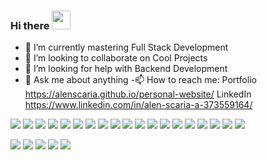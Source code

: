 ### Hi there <img src="https://raw.githubusercontent.com/MartinHeinz/MartinHeinz/master/wave.gif" width="30px">

<!-- - 🔭 I’m currently working on ... -->
- 🌱 I’m currently mastering Full Stack Development
- 👯 I’m looking to collaborate on Cool Projects
- 🤔 I’m looking for help with Backend Development
- 💬 Ask me about anything
-📫 How to reach me:
                      Portfolio https://alenscaria.github.io/personal-website/
                      LinkedIn https://www.linkedin.com/in/alen-scaria-a-373559164/


<img src="https://img.shields.io/badge/dialogflow-FF9800?style=for-the-badge&logo=dialogflow&logoColor=white" /> <img src="https://img.shields.io/badge/dev.to-0A0A0A?style=for-the-badge&logo=devdotto&logoColor=white" /> <img src="https://img.shields.io/badge/Canva-%2300C4CC.svg?&style=for-the-badge&logo=Canva&logoColor=white" /> <img src="https://img.shields.io/badge/Figma-F24E1E?style=for-the-badge&logo=figma&logoColor=white" /> <img src="https://img.shields.io/badge/Bootstrap-563D7C?style=for-the-badge&logo=bootstrap&logoColor=white" /> <img src="https://img.shields.io/badge/firebase-ffca28?style=for-the-badge&logo=firebase&logoColor=black" /> <img src="https://img.shields.io/badge/Node.js-339933?style=for-the-badge&logo=nodedotjs&logoColor=white" /> <img src="https://img.shields.io/badge/React-20232A?style=for-the-badge&logo=react&logoColor=61DAFB" /> <img src="https://img.shields.io/badge/Visual_Studio_Code-0078D4?style=for-the-badge&logo=visual%20studio%20code&logoColor=white" /> <img src="https://img.shields.io/badge/C-00599C?style=for-the-badge&logo=c&logoColor=white" /> <img src="https://img.shields.io/badge/CSS3-1572B6?style=for-the-badge&logo=css3&logoColor=white" /> <img src="https://img.shields.io/badge/HTML5-E34F26?style=for-the-badge&logo=html5&logoColor=white" /> <img src="https://img.shields.io/badge/Java-ED8B00?style=for-the-badge&logo=java&logoColor=white" /> <img src="https://img.shields.io/badge/JavaScript-323330?style=for-the-badge&logo=javascript&logoColor=F7DF1E" /> 
<img src="https://img.shields.io/badge/LaTeX-47A141?style=for-the-badge&logo=LaTeX&logoColor=white" /> <img src="https://img.shields.io/badge/Linux-FCC624?style=for-the-badge&logo=linux&logoColor=black" /> <img src="https://img.shields.io/badge/GitHub-100000?style=for-the-badge&logo=github&logoColor=white" /> <img src="https://img.shields.io/badge/LinkedIn-0077B5?style=for-the-badge&logo=linkedin&logoColor=white" /> <img src="https://img.shields.io/badge/GIT-E44C30?style=for-the-badge&logo=git&logoColor=white" /> 

<!-- <img src="https://activity-graph.herokuapp.com/graph?username=alenscaria&theme=minimal" /> -->

<img src="https://github-profile-summary-cards.vercel.app/api/cards/profile-details?username=alenscaria&theme=vue" />

<img src="https://github-readme-stats.vercel.app/api?username=alenscaria" /> 

<img src="https://github-readme-stats.vercel.app/api/top-langs/?username=alenscaria" />

<!-- <img src="https://github-profile-trophy.vercel.app/?username=alenscaria" /> -->

<img src="https://github-readme-streak-stats.herokuapp.com/?user=alenscaria" />

<img src="https://hits.seeyoufarm.com/api/count/incr/badge.svg?url=https%3A%2F%2Fgithub.com%2Falenscaria1212%2Fhit-counter" />
